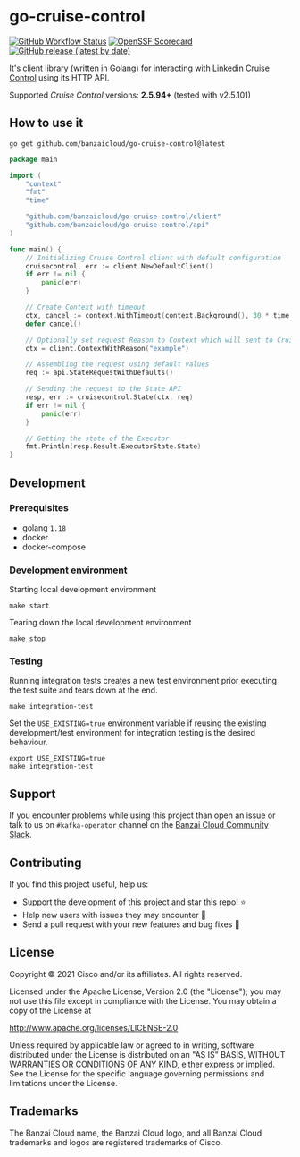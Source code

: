# go-cruise-control

[![GitHub Workflow Status](https://img.shields.io/github/actions/workflow/status/banzaicloud/go-cruise-control/ci.yaml?style=flat-square)](https://github.com/banzaicloud/go-cruise-control/actions/workflows/ci.yaml)
[![OpenSSF Scorecard](https://api.securityscorecards.dev/projects/github.com/banzaicloud/go-cruise-control/badge?style=flat-square)](https://api.securityscorecards.dev/projects/github.com/banzaicloud/go-cruise-control)
[![GitHub release (latest by date)](https://img.shields.io/github/v/release/banzaicloud/go-cruise-control?style=flat-square)](https://github.com/banzaicloud/go-cruise-control/releases/latest)

It's client library (written in Golang) for interacting with
[Linkedin Cruise Control](https://github.com/linkedin/cruise-control) using its HTTP API.

Supported _Cruise Control_ versions: **2.5.94+** (tested with v2.5.101)

## How to use it

```shell
go get github.com/banzaicloud/go-cruise-control@latest
```

```go
package main

import (
	"context"
	"fmt"
	"time"

	"github.com/banzaicloud/go-cruise-control/client"
	"github.com/banzaicloud/go-cruise-control/api"
)

func main() {
	// Initializing Cruise Control client with default configuration
	cruisecontrol, err := client.NewDefaultClient()
	if err != nil {
		panic(err)
	}

	// Create Context with timeout
	ctx, cancel := context.WithTimeout(context.Background(), 30 * time.Second)
	defer cancel() 

	// Optionally set request Reason to Context which will sent to Cruise Control as part of the HTTP request
	ctx = client.ContextWithReason("example")

	// Assembling the request using default values
	req := api.StateRequestWithDefaults()

	// Sending the request to the State API
	resp, err := cruisecontrol.State(ctx, req)
	if err != nil {
		panic(err)
	}

	// Getting the state of the Executor
	fmt.Println(resp.Result.ExecutorState.State)
}
```

## Development

### Prerequisites

* golang `1.18`
* docker
* docker-compose

### Development environment

Starting local development environment

```shell
make start
```

Tearing down the local development environment

```shell
make stop
```

### Testing

Running integration tests creates a new test environment prior executing the test suite and tears down at the end.

```shell
make integration-test
```

Set the `USE_EXISTING=true` environment variable if reusing the existing development/test environment
for integration testing is the desired behaviour.

```shell
export USE_EXISTING=true
make integration-test
```

## Support

If you encounter problems while using this project than open an issue or talk to us
on `#kafka-operator` channel on the [Banzai Cloud Community Slack](http://community-banzaicloud.slack.com).

## Contributing

If you find this project useful, help us:

* Support the development of this project and star this repo! ⭐
* Help new users with issues they may encounter 💪
* Send a pull request with your new features and bug fixes 🚀

## License

Copyright © 2021 Cisco and/or its affiliates. All rights reserved.

Licensed under the Apache License, Version 2.0 (the "License"); you may not use this file except in compliance with the License.
You may obtain a copy of the License at

http://www.apache.org/licenses/LICENSE-2.0

Unless required by applicable law or agreed to in writing, software distributed under the License is distributed on an "AS IS" BASIS,
WITHOUT WARRANTIES OR CONDITIONS OF ANY KIND, either express or implied.
See the License for the specific language governing permissions and limitations under the License.

## Trademarks

The Banzai Cloud name, the Banzai Cloud logo, and all Banzai Cloud trademarks and logos are registered trademarks of Cisco.
